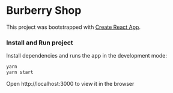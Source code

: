 # Burberry Shop
This project was bootstrapped with [Create React App](https://github.com/facebookincubator/create-react-app).

### Install and Run project
Install dependencies and runs the app in the development mode:
```sh
yarn
yarn start
```
Open http://localhost:3000 to view it in the browser